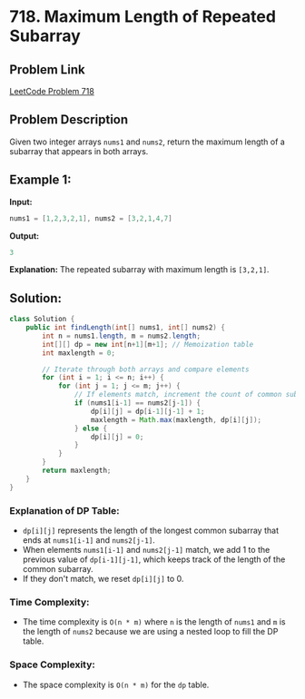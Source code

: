 # 718. Maximum Length of Repeated Subarray

## Problem Link
[LeetCode Problem 718](https://leetcode.com/problems/maximum-length-of-repeated-subarray/)

## Problem Description

Given two integer arrays `nums1` and `nums2`, return the maximum length of a subarray that appears in both arrays.

## Example 1:

**Input:**
```java
nums1 = [1,2,3,2,1], nums2 = [3,2,1,4,7]
```

**Output:**
```java
3
```

**Explanation:**
The repeated subarray with maximum length is `[3,2,1]`.

## Solution:

```java
class Solution {
    public int findLength(int[] nums1, int[] nums2) {
        int n = nums1.length, m = nums2.length;
        int[][] dp = new int[n+1][m+1]; // Memoization table
        int maxlength = 0;

        // Iterate through both arrays and compare elements
        for (int i = 1; i <= n; i++) {
            for (int j = 1; j <= m; j++) {
                // If elements match, increment the count of common subarray
                if (nums1[i-1] == nums2[j-1]) {
                    dp[i][j] = dp[i-1][j-1] + 1;
                    maxlength = Math.max(maxlength, dp[i][j]);
                } else {
                    dp[i][j] = 0;
                }
            }
        }
        return maxlength;
    }
}
```

### Explanation of DP Table:
- `dp[i][j]` represents the length of the longest common subarray that ends at `nums1[i-1]` and `nums2[j-1]`.
- When elements `nums1[i-1]` and `nums2[j-1]` match, we add 1 to the previous value of `dp[i-1][j-1]`, which keeps track of the length of the common subarray.
- If they don't match, we reset `dp[i][j]` to 0.

### Time Complexity:
- The time complexity is `O(n * m)` where `n` is the length of `nums1` and `m` is the length of `nums2` because we are using a nested loop to fill the DP table.

### Space Complexity:
- The space complexity is `O(n * m)` for the `dp` table.

